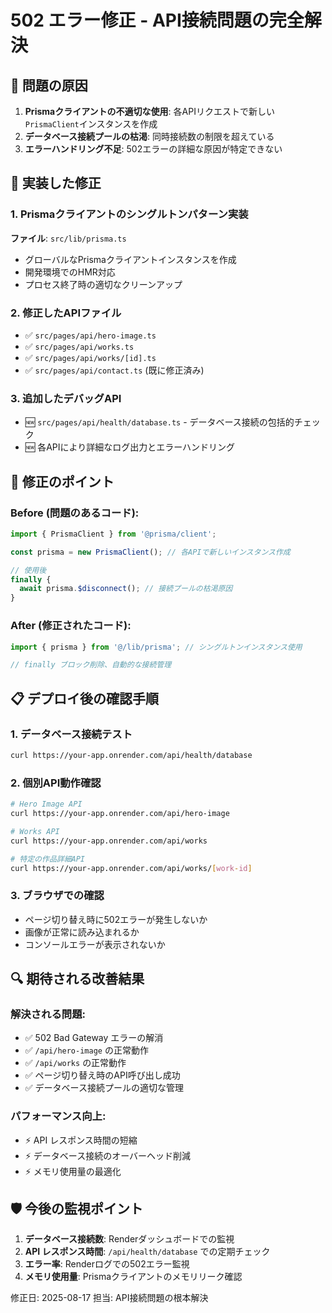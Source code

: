 # 502 エラー修正 - API接続問題の完全解決

## 🚨 問題の原因
1. **Prismaクライアントの不適切な使用**: 各APIリクエストで新しい`PrismaClient`インスタンスを作成
2. **データベース接続プールの枯渇**: 同時接続数の制限を超えている
3. **エラーハンドリング不足**: 502エラーの詳細な原因が特定できない

## 🔧 実装した修正

### 1. Prismaクライアントのシングルトンパターン実装
**ファイル**: `src/lib/prisma.ts`
- グローバルなPrismaクライアントインスタンスを作成
- 開発環境でのHMR対応
- プロセス終了時の適切なクリーンアップ

### 2. 修正したAPIファイル
- ✅ `src/pages/api/hero-image.ts`
- ✅ `src/pages/api/works.ts`
- ✅ `src/pages/api/works/[id].ts`
- ✅ `src/pages/api/contact.ts` (既に修正済み)

### 3. 追加したデバッグAPI
- 🆕 `src/pages/api/health/database.ts` - データベース接続の包括的チェック
- 🆕 各APIにより詳細なログ出力とエラーハンドリング

## 🚀 修正のポイント

### Before (問題のあるコード):
```typescript
import { PrismaClient } from '@prisma/client';

const prisma = new PrismaClient(); // 各APIで新しいインスタンス作成

// 使用後
finally {
  await prisma.$disconnect(); // 接続プールの枯渇原因
}
```

### After (修正されたコード):
```typescript
import { prisma } from '@/lib/prisma'; // シングルトンインスタンス使用

// finally ブロック削除、自動的な接続管理
```

## 📋 デプロイ後の確認手順

### 1. データベース接続テスト
```bash
curl https://your-app.onrender.com/api/health/database
```

### 2. 個別API動作確認
```bash
# Hero Image API
curl https://your-app.onrender.com/api/hero-image

# Works API  
curl https://your-app.onrender.com/api/works

# 特定の作品詳細API
curl https://your-app.onrender.com/api/works/[work-id]
```

### 3. ブラウザでの確認
- ページ切り替え時に502エラーが発生しないか
- 画像が正常に読み込まれるか
- コンソールエラーが表示されないか

## 🔍 期待される改善結果

### 解決される問題:
- ✅ 502 Bad Gateway エラーの解消
- ✅ `/api/hero-image` の正常動作
- ✅ `/api/works` の正常動作
- ✅ ページ切り替え時のAPI呼び出し成功
- ✅ データベース接続プールの適切な管理

### パフォーマンス向上:
- ⚡ API レスポンス時間の短縮
- ⚡ データベース接続のオーバーヘッド削減
- ⚡ メモリ使用量の最適化

## 🛡️ 今後の監視ポイント

1. **データベース接続数**: Renderダッシュボードでの監視
2. **API レスポンス時間**: `/api/health/database` での定期チェック
3. **エラー率**: Renderログでの502エラー監視
4. **メモリ使用量**: Prismaクライアントのメモリリーク確認

修正日: 2025-08-17
担当: API接続問題の根本解決
